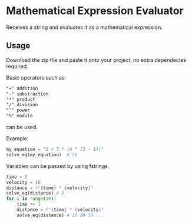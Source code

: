# Mathematical Expression Evaluator

Receives a string and evaluates it as a mathematical expression.

## Usage

Download the zip file and paste it onto your project, no extra dependecies required.

Basic operators such as:

```txt
"+" addition
"-" substraction
"*" product
"/" division
"^" power
"%" modulo
```

can be used.

Example:

```python
my_equation = "2 + 3 * (4 ^ (3 - 1))"
solve_eq(my_equation)  # 50
```

Variables can be passed by using fstrings.

```python
time = 0
velocity = 10
distance = f"{time} * {velocity}"
solve_eq(distance) # 0
for i in range(10):
    time += 1
    distance = f"{time} * {velocity}"
    solve_eq(distance) # 10 20 30 ...
```
